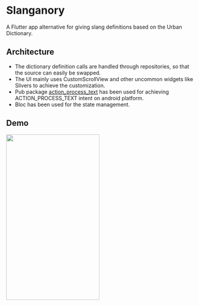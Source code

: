 # Slanganory

A Flutter app alternative for giving slang definitions based on the Urban Dictionary.

## Architecture
* The dictionary definition calls are handled through repositories, so that the source can easily be swapped.
* The UI mainly uses CustomScrollView and other uncommon widgets like Slivers to achieve the customization.
* Pub package [action_process_text](https://pub.dev/packages/action_process_text) has been used for achieving ACTION_PROCESS_TEXT intent on android platform.
* Bloc has been used for the state management.
## Demo 
<img src="https://i.imgur.com/VKEaX6L.gif" height=444 width=250>
